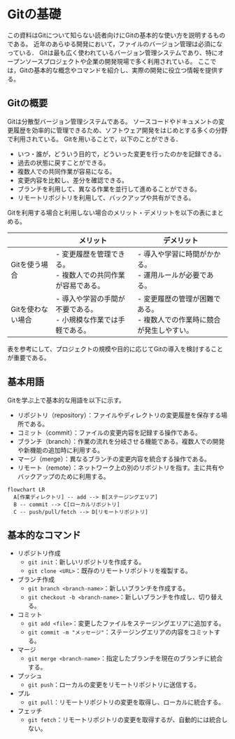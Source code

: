 # Gitの基礎

この資料はGitについて知らない読者向けにGitの基本的な使い方を説明するものである。
近年のあらゆる開発において，ファイルのバージョン管理は必須になっている．
Gitは最も広く使われているバージョン管理システムであり、特にオープンソースプロジェクトや企業の開発現場で多く利用されている。
ここでは，Gitの基本的な概念やコマンドを紹介し、実際の開発に役立つ情報を提供する。

## Gitの概要

Gitは分散型バージョン管理システムである。
ソースコードやドキュメントの変更履歴を効率的に管理できるため、ソフトウェア開発をはじめとする多くの分野で利用されている。
Gitを用いることで，以下のことができる．
- いつ・誰が，どういう目的で，どういった変更を行ったのかを記録できる。
- 過去の状態に戻すことができる。
- 複数人での共同作業が容易になる。
- 変更内容を比較し、差分を確認できる。
- ブランチを利用して、異なる作業を並行して進めることができる。
- リモートリポジトリを利用して、バックアップや共有ができる。


Gitを利用する場合と利用しない場合のメリット・デメリットを以下の表にまとめる。

|         | メリット                                         | デメリット                                         |
|---------|--------------------------------------------------|----------------------------------------------------|
| Gitを使う場合     | - 変更履歴を管理できる。<br>- 複数人での共同作業が容易である。 | - 導入や学習に時間がかかる。<br>- 運用ルールが必要である。 |
| Gitを使わない場合 | - 導入や学習の手間が不要である。<br>- 小規模な作業では手軽である。 | - 変更履歴の管理が困難である。<br>- 複数人での作業時に競合が発生しやすい。 |

表を参考にして、プロジェクトの規模や目的に応じてGitの導入を検討することが重要である。


## 基本用語
Gitを学ぶ上で基本的な用語を以下に示す。

- リポジトリ（repository）：ファイルやディレクトリの変更履歴を保存する場所である。
- コミット（commit）：ファイルの変更内容を記録する操作である。
- ブランチ（branch）：作業の流れを分岐させる機能である。複数人での開発や新機能の追加時に利用する。
- マージ（merge）：異なるブランチの変更内容を統合する操作である。
- リモート（remote）：ネットワーク上の別のリポジトリを指す。主に共有やバックアップのために利用する。

```mermaid
flowchart LR
  A[作業ディレクトリ] -- add --> B[ステージングエリア]
  B -- commit --> C[ローカルリポジトリ]
  C -- push/pull/fetch --> D[リモートリポジトリ]
```

## 基本的なコマンド

- リポジトリ作成
  - `git init`：新しいリポジトリを作成する。
  - `git clone <URL>`：既存のリモートリポジトリを複製する。
- ブランチ作成
  - `git branch <branch-name>`：新しいブランチを作成する。
  - `git checkout -b <branch-name>`：新しいブランチを作成し、切り替える。
- コミット
  - `git add <file>`：変更したファイルをステージングエリアに追加する。
  - `git commit -m "メッセージ"`：ステージングエリアの内容をコミットする。
- マージ
  - `git merge <branch-name>`：指定したブランチを現在のブランチに統合する。
- プッシュ
  - `git push`：ローカルの変更をリモートリポジトリに送信する。
- プル
  - `git pull`：リモートリポジトリの変更を取得し、ローカルに統合する。
- フェッチ
  - `git fetch`：リモートリポジトリの変更を取得するが、自動的には統合しない。

